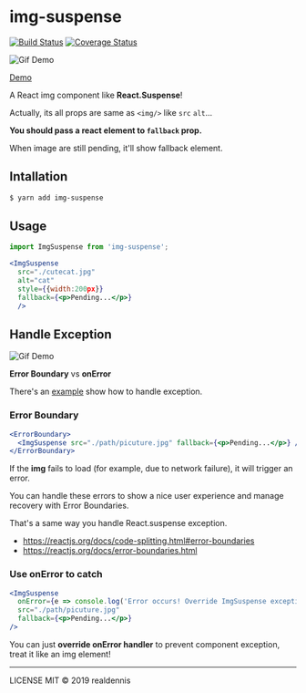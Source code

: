# img-suspense
[![Build Status](https://travis-ci.org/realdennis/img-suspense.svg?branch=master)](https://travis-ci.org/realdennis/img-suspense)
[![Coverage Status](https://coveralls.io/repos/github/realdennis/img-suspense/badge.svg?branch=master)](https://coveralls.io/github/realdennis/img-suspense?branch=master)

![Gif Demo](https://media.giphy.com/media/3ZYutsrBnh8DmoLN27/giphy.gif)

[Demo](https://codesandbox.io/s/k3jx7l96po)


A React img component like **React.Suspense**!

Actually, its all props are same as `<img/>` like `src` `alt`...

**You should pass a react element to `fallback` prop.**

When image are still pending, it'll show fallback element.


## Intallation

```sh
$ yarn add img-suspense
```

## Usage

```jsx
import ImgSuspense from 'img-suspense';

<ImgSuspense
  src="./cutecat.jpg"
  alt="cat"
  style={{width:200px}}
  fallback={<p>Pending...</p>}
  />

```

## Handle Exception

![Gif Demo](https://media.giphy.com/media/8F3dZPrSBmOC5OILum/giphy.gif)

**Error Boundary** vs **onError**

There's an [example](https://codesandbox.io/s/3812yrjzz5) show how to handle exception.

### Error Boundary
```jsx
<ErrorBoundary>
  <ImgSuspense src="./path/picuture.jpg" fallback={<p>Pending...</p>} />
</ErrorBoundary>
```

If the **img** fails to load (for example, due to network failure), it will trigger an error.

You can handle these errors to show a nice user experience and manage recovery with Error Boundaries.

That's a same way you handle React.suspense exception.

- https://reactjs.org/docs/code-splitting.html#error-boundaries
- https://reactjs.org/docs/error-boundaries.html

### Use onError to catch
```jsx
<ImgSuspense
  onError={e => console.log('Error occurs! Override ImgSuspense exception')}
  src="./path/picuture.jpg"
  fallback={<p>Pending...</p>}
/>
```
You can just **override onError handler** to prevent component exception, treat it like an img element!

---

LICENSE MIT © 2019 realdennis
